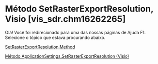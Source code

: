 
# Método SetRasterExportResolution, Visio [vis_sdr.chm16262265]

Olá! Você foi redirecionado para uma das nossas páginas de Ajuda F1. Selecione o tópico que estava procurando abaixo.

[SetRasterExportResolution Method](http://msdn.microsoft.com/library/24a9c9a3-ff64-0acf-61c7-08dc3e45c0d8%28Office.15%29.aspx)

[Método ApplicationSettings.SetRasterExportResolution (Visio)](http://msdn.microsoft.com/library/18b28fe1-4460-940c-0de7-566a608a8f04%28Office.15%29.aspx)

